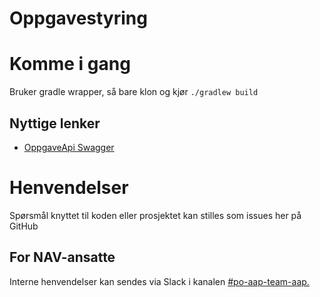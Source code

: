 # Oppgavestyring

# Komme i gang
Bruker gradle wrapper, så bare klon og kjør `./gradlew build`

## Nyttige lenker

* [OppgaveApi Swagger](https://oppgave.dev.intern.nav.no/)

# Henvendelser
Spørsmål knyttet til koden eller prosjektet kan stilles som issues her på GitHub

## For NAV-ansatte
Interne henvendelser kan sendes via Slack i kanalen [#po-aap-team-aap.](https://app.slack.com/client/T5LNAMWNA/C055PS4FV0W)


